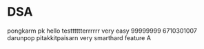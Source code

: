 # DSA
pongkarm pk hello testttttterrrrrr very easy
99999999
6710301007 darunpop pitakkitpaisarn very smarthard
feature A